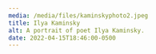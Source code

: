 ```yaml
---
media: /media/files/kaminskyphoto2.jpeg
title: Ilya Kaminsky
alt: A portrait of poet Ilya Kaminsky.
date: 2022-04-15T18:46:00-0500
---
```

